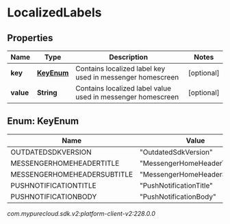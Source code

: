# LocalizedLabels


## Properties

| Name | Type | Description | Notes |
| ------------ | ------------- | ------------- | ------------- |
| **key** | [**KeyEnum**](#Enum--KeyEnum) | Contains localized label key used in messenger homescreen |  [optional] |
| **value** | **String** | Contains localized label value used in messenger homescreen |  [optional] |


## Enum: KeyEnum

| Name | Value |
| ---- | ----- |
| OUTDATEDSDKVERSION | &quot;OutdatedSdkVersion&quot; | 
| MESSENGERHOMEHEADERTITLE | &quot;MessengerHomeHeaderTitle&quot; | 
| MESSENGERHOMEHEADERSUBTITLE | &quot;MessengerHomeHeaderSubTitle&quot; | 
| PUSHNOTIFICATIONTITLE | &quot;PushNotificationTitle&quot; | 
| PUSHNOTIFICATIONBODY | &quot;PushNotificationBody&quot; | 




_com.mypurecloud.sdk.v2:platform-client-v2:228.0.0_
